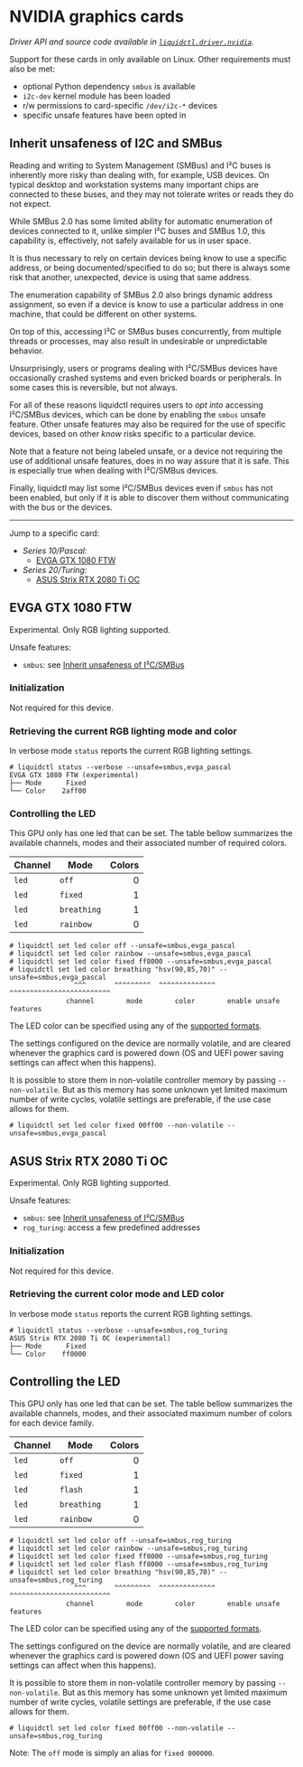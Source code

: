 # NVIDIA graphics cards
_Driver API and source code available in [`liquidctl.driver.nvidia`](../liquidctl/driver/nvidia.py)._

Support for these cards in only available on Linux.  Other requirements must
also be met:

- optional Python dependency `smbus` is available
- `i2c-dev` kernel module has been loaded
- r/w permissions to card-specific `/dev/i2c-*` devices
- specific unsafe features have been opted in

## Inherit unsafeness of I2C and SMBus
[Inherit unsafeness of I²C/SMBus]: #inherit-unsafeness-of-i2c-and-smbus

Reading and writing to System Management (SMBus) and I²C buses is inherently
more risky than dealing with, for example, USB devices.  On typical desktop and
workstation systems many important chips are connected to these buses, and they
may not tolerate writes or reads they do not expect.

While SMBus 2.0 has some limited ability for automatic enumeration of devices
connected to it, unlike simpler I²C buses and SMBus 1.0, this capability is,
effectively, not safely available for us in user space.

It is thus necessary to rely on certain devices being know to use a specific
address, or being documented/specified to do so; but there is always some risk
that another, unexpected, device is using that same address.

The enumeration capability of SMBus 2.0 also brings dynamic address assignment,
so even if a device is know to use a particular address in one machine, that
could be different on other systems.

On top of this, accessing I²C or SMBus buses concurrently, from multiple
threads or processes, may also result in undesirable or unpredictable behavior.

Unsurprisingly, users or programs dealing with I²C/SMBus devices have
occasionally crashed systems and even bricked boards or peripherals.  In some
cases this is reversible, but not always.

For all of these reasons liquidctl requires users to *opt into* accessing
I²C/SMBus devices, which can be done by enabling the `smbus` unsafe feature.
Other unsafe features may also be required for the use of specific devices,
based on other *know* risks specific to a particular device.

Note that a feature not being labeled unsafe, or a device not requiring the use
of additional unsafe features, does in no way assure that it is safe.  This is
especially true when dealing with I²C/SMBus devices.

Finally, liquidctl may list some I²C/SMBus devices even if `smbus` has not been
enabled, but only if it is able to discover them without communicating with the
bus or the devices.

---

Jump to a specific card:

* _Series 10/Pascal:_
    - [EVGA GTX 1080 FTW](#evga-gtx-1080-ftw)
* _Series 20/Turing:_
    - [ASUS Strix RTX 2080 Ti OC](#asus-strix-rtx-2080-ti-oc)


## EVGA GTX 1080 FTW

Experimental.  Only RGB lighting supported.

Unsafe features:

- `smbus`: see [Inherit unsafeness of I²C/SMBus]

### Initialization

Not required for this device.

### Retrieving the current RGB lighting mode and color

In verbose mode `status` reports the current RGB lighting settings.

```
# liquidctl status --verbose --unsafe=smbus,evga_pascal
EVGA GTX 1080 FTW (experimental)
├── Mode      Fixed  
└── Color    2aff00  
```

### Controlling the LED

This GPU only has one led that can be set.  The table bellow summarizes the
available channels, modes and their associated number of required colors.

| Channel    | Mode        | Colors |
| ---------- | ----------- | -----: |
| `led`      | `off`       |      0 |
| `led`      | `fixed`     |      1 |
| `led`      | `breathing` |      1 |
| `led`      | `rainbow`   |      0 |

```
# liquidctl set led color off --unsafe=smbus,evga_pascal
# liquidctl set led color rainbow --unsafe=smbus,evga_pascal
# liquidctl set led color fixed ff8000 --unsafe=smbus,evga_pascal
# liquidctl set led color breathing "hsv(90,85,70)" --unsafe=smbus,evga_pascal
                ^^^       ^^^^^^^^^  ^^^^^^^^^^^^^^ ^^^^^^^^^^^^^^^^^^^^^^^^^
              channel        mode        color        enable unsafe features
```

The LED color can be specified using any of the
[supported formats](../README.md#supported-color-specification-formats).

The settings configured on the device are normally volatile, and are cleared
whenever the graphics card is powered down (OS and UEFI power saving settings
can affect when this happens).

It is possible to store them in non-volatile controller memory by
passing `--non-volatile`.  But as this memory has some unknown yet
limited maximum number of write cycles, volatile settings are
preferable, if the use case allows for them.

```
# liquidctl set led color fixed 00ff00 --non-volatile --unsafe=smbus,evga_pascal
```


## ASUS Strix RTX 2080 Ti OC

Experimental. Only RGB lighting supported.

Unsafe features:

- `smbus`: see [Inherit unsafeness of I²C/SMBus]
- `rog_turing`: access a few predefined addresses

### Initialization

Not required for this device.

### Retrieving the current color mode and LED color

In verbose mode `status` reports the current RGB lighting settings.

```
# liquidctl status --verbose --unsafe=smbus,rog_turing
ASUS Strix RTX 2080 Ti OC (experimental)
├── Mode      Fixed  
└── Color    ff0000  
```

## Controlling the LED

This GPU only has one led that can be set.  The table bellow summarizes the
available channels, modes, and their associated maximum number of colors for
each device family.

| Channel    | Mode          | Colors |
| ---------- | ------------- | -----: |
| `led`      | `off`         |      0 |
| `led`      | `fixed`       |      1 |
| `led`      | `flash`       |      1 |
| `led`      | `breathing`   |      1 |
| `led`      | `rainbow`     |      0 |

```
# liquidctl set led color off --unsafe=smbus,rog_turing
# liquidctl set led color rainbow --unsafe=smbus,rog_turing
# liquidctl set led color fixed ff8000 --unsafe=smbus,rog_turing
# liquidctl set led color flash ff8000 --unsafe=smbus,rog_turing
# liquidctl set led color breathing "hsv(90,85,70)" --unsafe=smbus,rog_turing
                ^^^       ^^^^^^^^^  ^^^^^^^^^^^^^^ ^^^^^^^^^^^^^^^^^^^^^^^^^
              channel        mode        color        enable unsafe features
```

The LED color can be specified using any of the
[supported formats](../README.md#supported-color-specification-formats).

The settings configured on the device are normally volatile, and are cleared
whenever the graphics card is powered down (OS and UEFI power saving settings
can affect when this happens).

It is possible to store them in non-volatile controller memory by passing
`--non-volatile`.  But as this memory has some unknown yet limited maximum
number of write cycles, volatile settings are preferable, if the use case
allows for them.

```
# liquidctl set led color fixed 00ff00 --non-volatile --unsafe=smbus,rog_turing
```

Note: The `off` mode is simply an alias for `fixed 000000`.
